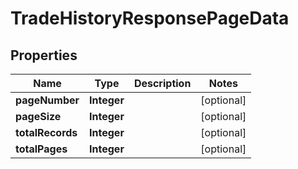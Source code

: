 # TradeHistoryResponsePageData

## Properties
Name | Type | Description | Notes
------------ | ------------- | ------------- | -------------
**pageNumber** | **Integer** |  |  [optional]
**pageSize** | **Integer** |  |  [optional]
**totalRecords** | **Integer** |  |  [optional]
**totalPages** | **Integer** |  |  [optional]
